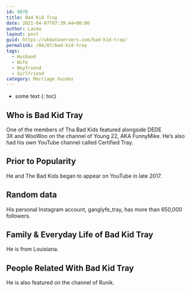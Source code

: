 ```yaml
---
id: 9878
title: Bad Kid Tray
date: 2021-04-07T07:39:44+00:00
author: Laima
layout: post
guid: https://ukdataservers.com/bad-kid-tray/
permalink: /04/07/bad-kid-tray
tags:
  - Husband
  - Wife
  - Boyfriend
  - Girlfriend
category: Marriage Guides
---
```


* some text
{: toc}


## Who is Bad Kid Tray
                  
                  
                  
One of the members of Tha Bad Kids featured alongside DEDE 3X and WooWoo on the channel of Young 22, AKA FunnyMike. He&#8217;s also had his own YouTube channel called Certified Tray.
                  
              
            
              
            
                
                
                
## Prior to Popularity
                  
                  
                  
He and The Bad Kids began to appear on YouTube in late 2017. 
                  
              
            
              
            
                
                
                
## Random data
                  
                  
                  
His personal Instagram account, ganglyfe_tray, has more than 650,000 followers. 
                  
              
            
              
            
                
                
                
## Family & Everyday Life of Bad Kid Tray
                  
                  
                  
He is from Louisiana. 
                  
              
            
              
            
                
                
                
## People Related With Bad Kid Tray
                  
                  
                  
He is also featured on the channel of Runik. 
                  
              
            
              
            
                
              
            
              
              
            
            
              
            
          
          
          